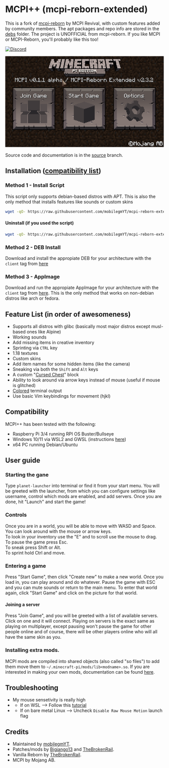 # MCPI++ (mcpi-reborn-extended)
This is a fork of [mcpi-reborn](https://gitea.thebrokenrail.com/TheBrokenRail/minecraft-pi-reborn) by MCPI Revival, with custom features added by community members. The apt packages and repo info are stored in the [debs](debs/) folder. The project is UNOFFICIAL from mcpi-reborn. If you like MCPI or MCPI-Reborn, you'll probably  like this too!

[![Discord](https://badgen.net/badge/icon/discord?icon=discord&label=Get%20support%20on)](https://discord.gg/XJJNG9jTuh)

![](screenshot.png)

Source code and documentation is in the [source](https://github.com/mobilegmYT/mcpi-reborn-extended/tree/source) branch.

## Installation ([compatibility list](https://github.com/mobilegmYT/mcpi-reborn-extended#compatibility))

### Method 1 - Install Script
This script only supports debian-based distros with APT. This is also the only method that installs features like sounds or custom skins
```bash
wget -qO- https://raw.githubusercontent.com/mobilegmYT/mcpi-reborn-extended/main/install.sh | bash
```

#### Uninstall (if you used the script)
```bash
wget -qO- https://raw.githubusercontent.com/mobilegmYT/mcpi-reborn-extended/main/uninstall.sh | bash
```

### Method 2 - DEB Install
Download and install the appropiate DEB for your architecture with the `client` tag from [here](https://github.com/mobilegmYT/mcpi-reborn-extended/tree/main/debs)

### Method 3 - AppImage
Download and run the appropiate AppImage for your architecture with the `client` tag from [here](https://github.com/mobilegmYT/mcpi-reborn-extended/releases/). This is the only method that works on non-debian distros like arch or fedora.

## Feature List (in order of awesomeness)
- Supports all distros with glibc (basically most major distros except musl-based ones like Alpine)
- Working sounds
- Add missing items in creative inventory
- Sprinting via `CTRL` key
- 1.18 textures
- Custom skins
- Add item names for some hidden items (like the camera)
- Sneaking via both the `Shift` and `Alt` keys
- A custom "[Cursed Chest](https://media.discordapp.net/attachments/761048906242981948/903080546182242344/2021-10-27_20.39.05.png)" block 
- Ability to look around via arrow keys instead of mouse (useful if mouse is glitched)
- [Colored](https://upww.screenrec.com/images/f_PX5iWMcfs6KLjEyqvmtU10Ozwogl4r3C.png) terminal output
- Use basic Vim keybindings for movement (hjkl)

## Compatibility
MCPI++ has been tested with the following:
- Raspberry Pi 3/4 running RPI OS Buster/Bullseye
- Windows 10/11 via WSL2 and GWSL (instructions [here](https://www.youtube.com/watch?v=3l-m8O13LYk))
- x64 PC running Debian/Ubuntu

## User guide

### Starting the gane
Type `planet-launcher` into terminal or find it from your start menu. You will be greeted with the launcher, from which you can configure settings like username, control which mods are enabled, and add servers. Once you are done, hit "Launch" and start the game!

### Controls
Once you are in a world, you will be able to move with WASD and Space.  
You can look around with the mouse or arrow keys.  
To look in your inventory use the "E" and to scroll use the mouse to drag.  
To pause the game press Esc.  
To sneak press Shift or Alt.  
To sprint hold Ctrl and move.  

### Entering a game
Press "Start Game", then click "Create new" to make a new world. Once you load in, you can play around and do whatever. Pause the game with ESC and you can mute sounds or return to the main menu. To enter that world again, click "Start Game" and click on the picture for that world. 

#### Joining a server
Press "Join Game", and you will be greeted with a list of available servers. Click on one and it will connect. Playing on servers is the exact same as playing on multiplayer, except pausing won't pause the game for other people online and of course, there will be other players online who will all have the same skin as you.

### Installing extra mods.
MCPI mods are compiled into shared objects (also called "so files") to add them move them to `~/.minecraft-pi/mods/lib<modname>.so`.
If you are interested in making your own mods, documentation can be found [here](https://github.com/mobilegmYT/mcpi-reborn-extended/blob/source/docs/MODDING.md).

## Troubleshooting
- My mouse sensetivity is really high
- - If on WSL --> Follow this [tutorial](https://www.youtube.com/watch?v=3l-m8O13LYk)
- - If on bare metal Linux --> Uncheck `Disable Raw Mouse Motion` launch flag

## Credits
- Maintained by [mobilegmYT](https://github.com/mobilegmYT).
- Patches/mods by [Bigjango13](https://github.com/bigjango13) and [TheBrokenRail](https://github.com/TheBrokenRail).
- Vanilla Reborn by [TheBrokenRail](https://github.com/TheBrokenRail).
- MCPI by Mojang AB.
